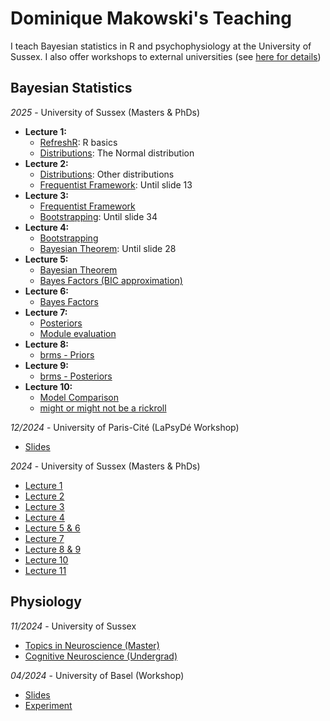 # Dominique Makowski's Teaching

I teach Bayesian statistics in R and psychophysiology at the University of Sussex.
I also offer workshops to external universities (see [here for details](https://dominiquemakowski.github.io/services/))

## Bayesian Statistics

*2025* - University of Sussex (Masters & PhDs)

- **Lecture 1:**
    - [RefreshR](https://dominiquemakowski.github.io/teaching/BayesianStatistics/2025/0_RefreshR): R basics
    - [Distributions](https://dominiquemakowski.github.io/teaching/BayesianStatistics/2025/1_Distributions): The Normal distribution
- **Lecture 2:**
    - [Distributions](https://dominiquemakowski.github.io/teaching/BayesianStatistics/2025/1_Distributions): Other distributions
    - [Frequentist Framework](https://dominiquemakowski.github.io/teaching/BayesianStatistics/2025/2_Frequentist): Until slide 13
- **Lecture 3:**
    - [Frequentist Framework](https://dominiquemakowski.github.io/teaching/BayesianStatistics/2025/2_Frequentist)
    - [Bootstrapping](https://dominiquemakowski.github.io/teaching/BayesianStatistics/2025/3_Bootstrapping): Until slide 34
- **Lecture 4:**
    - [Bootstrapping](https://dominiquemakowski.github.io/teaching/BayesianStatistics/2025/3_Bootstrapping)
    - [Bayesian Theorem](https://dominiquemakowski.github.io/teaching/BayesianStatistics/2025/4_BayesTheorem): Until slide 28
- **Lecture 5:**
    - [Bayesian Theorem](https://dominiquemakowski.github.io/teaching/BayesianStatistics/2025/4_BayesTheorem)
    - [Bayes Factors (BIC approximation)](https://dominiquemakowski.github.io/teaching/BayesianStatistics/2025/5_BayesFactorsBIC)
- **Lecture 6:**
    - [Bayes Factors](https://dominiquemakowski.github.io/teaching/BayesianStatistics/2025/6_BayesFactors)
- **Lecture 7:**
    - [Posteriors](https://dominiquemakowski.github.io/teaching/BayesianStatistics/2025/7_Posteriors)
    - [Module evaluation](https://dominiquemakowski.github.io/teaching/evaluation?mod=Bayesian)
- **Lecture 8:**
    - [brms - Priors](https://dominiquemakowski.github.io/teaching/BayesianStatistics/2025/8_LinearModelsPriors)
- **Lecture 9:**
    - [brms - Posteriors](https://dominiquemakowski.github.io/teaching/BayesianStatistics/2025/9_LinearModelsPosterior)
- **Lecture 10:**
    - [Model Comparison](https://dominiquemakowski.github.io/teaching/BayesianStatistics/2025/10_ModelComparison)
    - [might or might not be a rickroll](https://www.youtube.com/watch?v=xvFZjo5PgG0)


*12/2024* - University of Paris-Cité (LaPsyDé Workshop)

- [Slides](https://dominiquemakowski.github.io/teaching/BayesianStatistics/2024_LaPsyDe)

*2024* - University of Sussex (Masters & PhDs)

- [Lecture 1](https://dominiquemakowski.github.io/teaching/BayesianStatistics/2024/1_Distributions)
- [Lecture 2](https://dominiquemakowski.github.io/teaching/BayesianStatistics/2024/2_MLE)
- [Lecture 3](https://dominiquemakowski.github.io/teaching/BayesianStatistics/2024/3_Bootstrapping)
- [Lecture 4](https://dominiquemakowski.github.io/teaching/BayesianStatistics/2024/4_BayesTheorem)
- [Lecture 5 & 6](https://dominiquemakowski.github.io/teaching/BayesianStatistics/2024/5_BayesFactors)
- [Lecture 7](https://dominiquemakowski.github.io/teaching/BayesianStatistics/2024/7_Posteriors)
- [Lecture 8 & 9](https://dominiquemakowski.github.io/teaching/BayesianStatistics/2024/8_LinearModelsPriors)
- [Lecture 10](https://dominiquemakowski.github.io/teaching/BayesianStatistics/2024/9_LinearModelsPosterior)
- [Lecture 11](https://dominiquemakowski.github.io/teaching/BayesianStatistics/2024/10_Models)

## Physiology

*11/2024* - University of Sussex

- [Topics in Neuroscience (Master)](https://dominiquemakowski.github.io/teaching/Physiology/2024_PG_TopicsNeuroscience)
- [Cognitive Neuroscience (Undergrad)](https://dominiquemakowski.github.io/teaching/Physiology/2024_UG_CognitiveNeuroscience)

*04/2024* - University of Basel (Workshop)

- [Slides](https://dominiquemakowski.github.io/teaching/Physiology/2024_Basel)
- [Experiment](https://dominiquemakowski.github.io/teaching/Physiology/2024_Basel/experiment)
